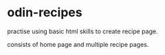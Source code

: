 # odin-recipes

practise using basic html skills to create recipe page.

consists of home page and multiple recipe pages.